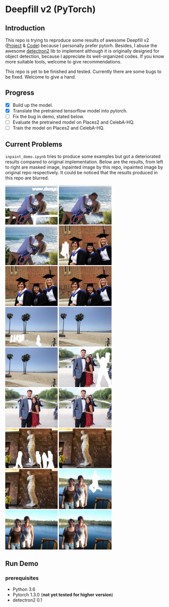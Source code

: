 # Deepfill v2 (PyTorch)

## Introduction
This repo is trying to reproduce some results of awesome 
Deepfill v2 ([Project](http://jiahuiyu.com/deepfill) & 
[Code](https://github.com/JiahuiYu/generative_inpainting)) 
because I personally prefer pytorh. Besides, I abuse the 
awesome [detectron2](https://github.com/facebookresearch/detectron2)
lib to implement although it is originally designed for 
object detection, because I appreciate its well-organized codes.
If you know more suitable tools, welcome to give recommendations.  

This repo is yet to be finished and tested. Currently there are 
some bugs to be fixed. Welcome to give a hand.

## Progress
- [x] Build up the model.
- [x] Translate the pretrained tensorflow model into pytorch.
- [ ] Fix the bug in demo, stated below.
- [ ] Evaluate the pretrained model on Places2 and CelebA-HQ.
- [ ] Train the model on Places2 and CelebA-HQ.

## Current Problems
`inpaint_demo.ipynb` tries to produce some examples but got 
a deteriorated results compared to original implementation.
Below are the results, from left to right are masked image, 
inpainted image by this repo, inpainted image by original repo
respectively. It could be noticed that the results produced in
this repo are blurred.

<img src="./examples/places2/case1_input.png" width="33%"/> <img src="./demo_outputs/case1_output.png" width="33%"/> <img src="./examples/places2/case1_output.png" width="33%"/>
<img src="./examples/places2/case2_input.png" width="33%"/> <img src="./demo_outputs/case2_output.png" width="33%"/> <img src="./examples/places2/case2_output.png" width="33%"/>
<img src="./examples/places2/case3_input.png" width="33%"/> <img src="./demo_outputs/case3_output.png" width="33%"/> <img src="./examples/places2/case3_output.png" width="33%"/>
<img src="./examples/places2/case4_input.png" width="33%"/> <img src="./demo_outputs/case4_output.png" width="33%"/> <img src="./examples/places2/case4_output.png" width="33%"/>
<img src="./examples/places2/case5_input.png" width="33%"/> <img src="./demo_outputs/case5_output.png" width="33%"/> <img src="./examples/places2/case5_output.png" width="33%"/>
<img src="./examples/places2/case6_input.png" width="33%"/> <img src="./demo_outputs/case6_output.png" width="33%"/> <img src="./examples/places2/case6_output.png" width="33%"/>
  

## Run Demo
### prerequisites
* Python 3.6
* Pytorch 1.3.0 (**not yet tested for higher version**)
* detectron2 0.1